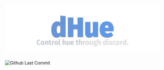 # ![Huucord](images/dhuebanner.png)
![Github Last Commit](https://img.shields.io/github/last-commit/flyxn/huucord?color=%233F84E5&logo=github)

